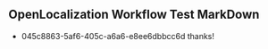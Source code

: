 ## OpenLocalization Workflow Test MarkDown
* 045c8863-5af6-405c-a6a6-e8ee6dbbcc6d thanks!

<!--HONumber=Jul16_HO3-->


